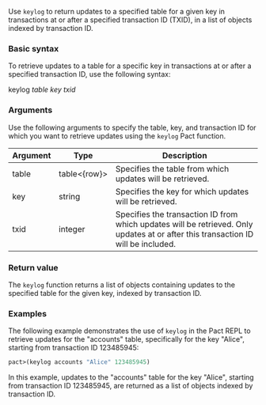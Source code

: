 Use `keylog` to return updates to a specified table for a given key in transactions at or after a specified transaction ID (TXID), in a list of objects indexed by transaction ID.

### Basic syntax

To retrieve updates to a table for a specific key in transactions at or after a specified transaction ID, use the following syntax:

keylog *table key txid*

### Arguments

Use the following arguments to specify the table, key, and transaction ID for which you want to retrieve updates using the `keylog` Pact function.

| Argument | Type | Description |
| --- | --- | --- |
| table | table<{row}> | Specifies the table from which updates will be retrieved. |
| key | string | Specifies the key for which updates will be retrieved. |
| txid | integer | Specifies the transaction ID from which updates will be retrieved. Only updates at or after this transaction ID will be included. |

### Return value

The `keylog` function returns a list of objects containing updates to the specified table for the given key, indexed by transaction ID.

### Examples

The following example demonstrates the use of `keylog` in the Pact REPL to retrieve updates for the "accounts" table, specifically for the key "Alice", starting from transaction ID 123485945:

```lisp
pact>(keylog accounts "Alice" 123485945)
```

In this example, updates to the "accounts" table for the key "Alice", starting from transaction ID 123485945, are returned as a list of objects indexed by transaction ID.
